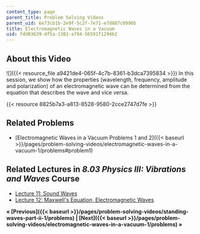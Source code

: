 ```yaml
---
content_type: page
parent_title: Problem Solving Videos
parent_uid: 6e73cb1b-2e9f-5c2f-7e71-e7d887c0996b
title: Electromagnetic Waves in a Vacuum
uid: fdd03639-df5a-1302-a784-56591f1294b2
---
```


About this Video
----------------

![]({{< resource_file a9421de4-065f-4c7b-8361-b3dca7395834 >}}) In this session, we show how the properties (wavelength, frequency, amplitude and polarization) of an electromagnetic wave can be determined from the equation that describes the wave and vice versa.

{{< resource 8825b7a3-a813-8528-9580-2cce2747d7fe >}}

Related Problems
----------------

*   [Electromagnetic Waves in a Vacuum Problems 1 and 2]({{< baseurl >}}/pages/problem-solving-videos/electromagnetic-waves-in-a-vacuum-1/problems#problem1)

Related Lectures in _8.03 Physics III: Vibrations and Waves_ Course
-------------------------------------------------------------------

*   [Lecture 11: Sound Waves](/courses/8-03sc-physics-iii-vibrations-and-waves-fall-2016/pages/part-i-mechanical-vibrations-and-waves/lecture-11)
*   [Lecture 12: Maxwell's Equation, Electromagnetic Waves](/courses/8-03sc-physics-iii-vibrations-and-waves-fall-2016/pages/part-ii-electromagnetic-waves/lecture-12)

**« [Previous]({{< baseurl >}}/pages/problem-solving-videos/standing-waves-part-ii-1/problems) | [Next]({{< baseurl >}}/pages/problem-solving-videos/electromagnetic-waves-in-a-vacuum-1/problems) »**